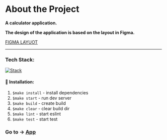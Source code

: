 <h1>About the Project</h1>
<p><strong>A calculator application.</strong></p>
<p><strong>The design of the application is based on the layout in Figma.</strong></p>

[FIGMA LAYUOT](https://www.figma.com/proto/D5OltlIPKtozs1ib4bBuP4/Untitled?node-id=1%3A4&scaling=min-zoom)

---

### Tech Stack:

[![Stack](https://skillicons.dev/icons?i=ts,react,styledcomponents,jest)](https://skillicons.dev)

#### 🧰 Installation:

1. `$make install` - install dependencies
2. `$make start` - run dev server
3. `$make build` - create build
4. `$make clear` - clear build dir
5. `$make lint` - start eslint
6. `$make test` - start test

### Go to -> [App](https://calculator-six-omega.vercel.app/)
